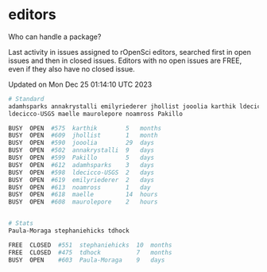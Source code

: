 # editors

Who can handle a package?

Last activity in issues assigned to rOpenSci editors, searched first in open
issues and then in closed issues. Editors with no open issues are FREE, even if
they also have no closed issue.


Updated on Mon Dec 25 01:14:10 UTC 2023

```bash
# Standard
adamhsparks annakrystalli emilyriederer jhollist jooolia karthik ldecicco
ldecicco-USGS maelle maurolepore noamross Pakillo

BUSY  OPEN  #575  karthik        5   months
BUSY  OPEN  #609  jhollist       1   month
BUSY  OPEN  #590  jooolia        29  days
BUSY  OPEN  #502  annakrystalli  9   days
BUSY  OPEN  #599  Pakillo        5   days
BUSY  OPEN  #612  adamhsparks    3   days
BUSY  OPEN  #598  ldecicco-USGS  2   days
BUSY  OPEN  #619  emilyriederer  2   days
BUSY  OPEN  #613  noamross       1   day
BUSY  OPEN  #618  maelle         14  hours
BUSY  OPEN  #608  maurolepore    2   hours


# Stats
Paula-Moraga stephaniehicks tdhock

FREE  CLOSED  #551  stephaniehicks  10  months
FREE  CLOSED  #475  tdhock          7   months
BUSY  OPEN    #603  Paula-Moraga    9   days
```
